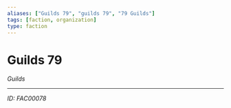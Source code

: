 ```yaml
---
aliases: ["Guilds 79", "guilds 79", "79 Guilds"]
tags: [faction, organization]
type: faction
---
```


# Guilds 79

*Guilds*

---
*ID: FAC00078*